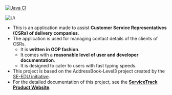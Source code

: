 [![Java CI](https://github.com/AY2425S1-CS2103T-T17-2/tp/actions/workflows/gradle.yml/badge.svg)](https://github.com/AY2425S1-CS2103T-T17-2/tp/actions)

![Ui](docs/images/Ui.png)

* This is an application made to assist **Customer Service Representatives (CSRs) of delivery companies**.<br>
* The application is used for managing contact details of the clients of CSRs.
  * It is **written in OOP fashion**.
  * It comes with a **reasonable level of user and developer documentation**.
  * It is designed to cater to users with fast typing speeds.
* This project is based on the AddressBook-Level3 project created by the [SE-EDU initiative](https://se-education.org).
* For the detailed documentation of this project, see the **[ServiceTrack Product Website](https://ay2425s1-cs2103t-t17-2.github.io/tp/)**.
